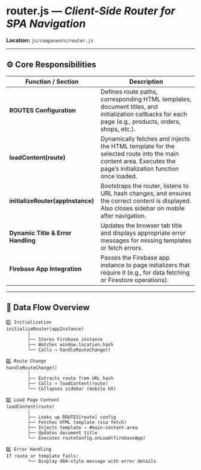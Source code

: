 # router.js — *Client-Side Router for SPA Navigation*
**Location:** `js/components/router.js`

---

## ⚙️ Core Responsibilities

| Function / Section | Description |
|--------------------|-------------|
| **ROUTES Configuration** | Defines route paths, corresponding HTML templates, document titles, and initialization callbacks for each page (e.g., products, orders, shops, etc.). |
| **loadContent(route)** | Dynamically fetches and injects the HTML template for the selected route into the main content area. Executes the page’s initialization function once loaded. |
| **initializeRouter(appInstance)** | Bootstraps the router, listens to URL hash changes, and ensures the correct content is displayed. Also closes sidebar on mobile after navigation. |
| **Dynamic Title & Error Handling** | Updates the browser tab title and displays appropriate error messages for missing templates or fetch errors. |
| **Firebase App Integration** | Passes the Firebase app instance to page initializers that require it (e.g., for data fetching or Firestore operations). |

---

## 🔄 Data Flow Overview

```plaintext
1️⃣ Initialization
initializeRouter(appInstance)
        │
        ├── Stores Firebase instance
        ├── Watches window.location.hash
        └── Calls → handleRouteChange()

2️⃣ Route Change
handleRouteChange()
        │
        ├── Extracts route from URL hash
        ├── Calls → loadContent(route)
        └── Collapses sidebar (mobile UX)

3️⃣ Load Page Content
loadContent(route)
        │
        ├── Looks up ROUTES[route] config
        ├── Fetches HTML template (via fetch)
        ├── Injects template → #main-content-area
        ├── Updates document title
        └── Executes routeConfig.onLoad(firebaseApp)

4️⃣ Error Handling
If route or template fails:
        └── Display 404-style message with error details
